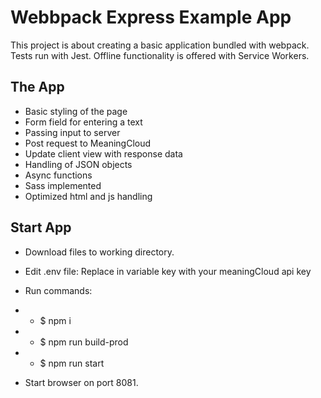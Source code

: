 # Webbpack Express Example App

This project is about creating a basic application bundled with webpack.
Tests run with Jest. Offline functionality is offered with Service Workers.

## The App

- Basic styling of the page
- Form field for entering a text
- Passing input to server
- Post request to MeaningCloud
- Update client view with response data
- Handling of JSON objects
- Async functions
- Sass implemented
- Optimized html and js handling

## Start App

- Download files to working directory.
- Edit .env file: Replace <YOUR KEY> in variable key with your meaningCloud api key
- Run commands:
- - $ npm i
- - $ npm run build-prod
- - $ npm run start

- Start browser on port 8081.
